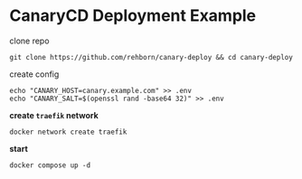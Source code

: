 # CanaryCD Deployment Example

clone repo
```shell
git clone https://github.com/rehborn/canary-deploy && cd canary-deploy
```

create config
```shell
echo "CANARY_HOST=canary.example.com" >> .env
echo "CANARY_SALT=$(openssl rand -base64 32)" >> .env
```

**create `traefik` network**

```shell
docker network create traefik
```

**start**
```shell
docker compose up -d
```

